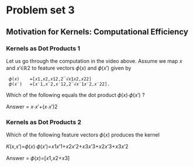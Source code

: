 
# Problem set 3



## Motivation for Kernels: Computational Efficiency


### Kernels as Dot Products 1

Let us go through the computation in the video above. Assume we map  𝑥  and  𝑥′∈ℝ2  to feature vectors  𝜙(𝑥)  and  𝜙(𝑥′)  given by

 	 𝜙(𝑥) 	 =[𝑥1,𝑥2,𝑥12,2‾√𝑥1𝑥2,𝑥22] 	 	 
 	 𝜙(𝑥′) 	 =[𝑥′1,𝑥′2,𝑥′12,2‾√𝑥′1𝑥′2,𝑥′22]. 	 	 
Which of the following equals the dot product  𝜙(𝑥)⋅𝜙(𝑥′) ?

Answer = 𝑥⋅𝑥′+(𝑥⋅𝑥′)2


### Kernels as Dot Products 2

Which of the following feature vectors 𝜙(𝑥) produces the kernel

𝐾(𝑥,𝑥′)=𝜙(𝑥)⋅𝜙(𝑥′)=𝑥1𝑥′1+𝑥2𝑥′2+𝑥3𝑥′3+𝑥2𝑥′3+𝑥3𝑥′2


Answer = 𝜙(𝑥)=[𝑥1,𝑥2+𝑥3]
